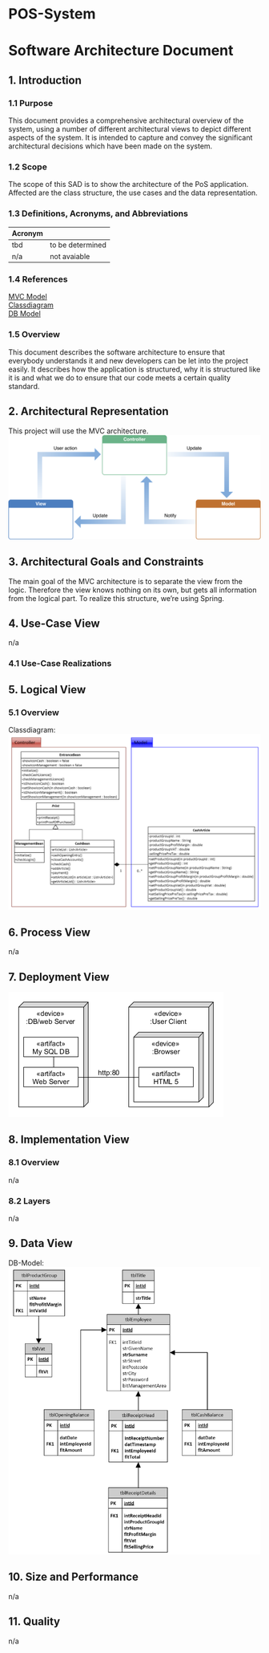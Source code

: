 # POS-System
# Software Architecture Document


## 1. Introduction

### 1.1 Purpose
This document provides a comprehensive architectural overview of the system, 
using a number of different architectural views to depict different aspects of the system. 
It is intended to capture and convey the significant architectural decisions which have been made on the system.

### 1.2 Scope
The scope of this SAD is to show the architecture of the PoS application. 
Affected are the class structure, 	the use cases and the data representation.

### 1.3 Definitions, Acronyms, and Abbreviations
| Acronym | |
|---------|---|
| tbd | to be determined |
| n/a | not avaiable |

### 1.4 References
[MVC Model][MVC]  
[Classdiagram][classdiagram]  
[DB Model][db]

### 1.5 Overview
This document describes the software architecture to ensure that everybody understands it 
and new developers can be let into the project easily. It describes how the application is structured, 
why it is structured like it is and what we do to ensure that our code meets a certain quality standard.

## 2. Architectural Representation 
This project will use the MVC architecture.
![MVC][MVC_pic]

## 3. Architectural Goals and Constraints 
The main goal of the MVC architecture is to separate the view from the logic. 
Therefore the view knows 	nothing on its own, but gets all information from the logical part. 
To realize this structure, we’re using 	Spring.

## 4. Use-Case View
n/a
### 4.1 Use-Case Realizations

## 5. Logical View 
### 5.1 Overview
Classdiagram:
![UML][classdiagram_pic]

## 6. Process View 
n/a

## 7. Deployment View
![software architecture][sa]

## 8. Implementation View 

### 8.1 Overview
n/a
### 8.2 Layers
n/a

## 9. Data View 
DB-Model:  
![DB-Model][db_pic]

## 10. Size and Performance 
n/a

## 11. Quality 
n/a


<!-- Link definitions: -->
[MVC]: https://developer.apple.com/library/content/documentation/General/Conceptual/DevPedia-CocoaCore/MVC.html
[classdiagram]: https://github.com/PosSystems/pos/blob/master/Classdiagram_MVC.pdf
[classdiagram_pic]: https://github.com/PosSystems/pos/blob/master/graphics/classdiagram_MVC.PNG
[db]: https://github.com/PosSystems/pos/blob/master/DBSchema.pdf
[db_pic]: https://github.com/PosSystems/pos/blob/master/graphics/DB_Shema.PNG
[MVC_pic]: https://github.com/PosSystems/pos/blob/master/graphics/mvc.png
[sa]: https://github.com/PosSystems/pos/blob/master/graphics/DeploymentDiagram.png
